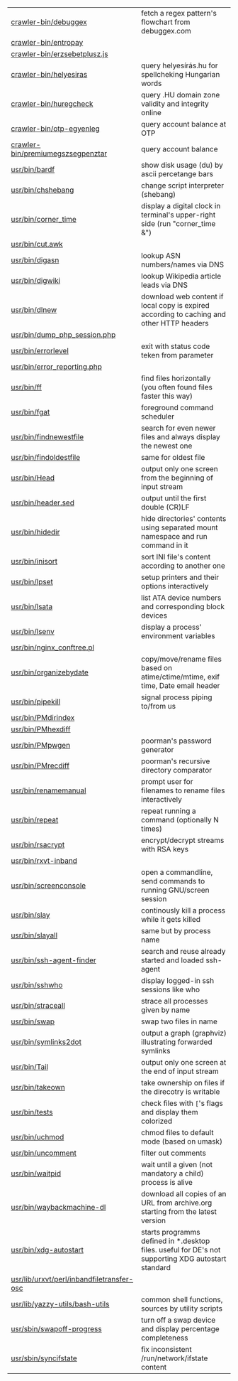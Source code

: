 |   |   |
|---|---|
| [crawler-bin/debuggex](crawler-bin/debuggex) | fetch a regex pattern's flowchart from debuggex.com
| [crawler-bin/entropay](crawler-bin/entropay) | 
| [crawler-bin/erzsebetplusz.js](crawler-bin/erzsebetplusz.js) | 
| [crawler-bin/helyesiras](crawler-bin/helyesiras) | query helyesírás.hu for spellcheking Hungarian words
| [crawler-bin/huregcheck](crawler-bin/huregcheck) | query .HU domain zone validity and integrity online
| [crawler-bin/otp-egyenleg](crawler-bin/otp-egyenleg) | query account balance at OTP
| [crawler-bin/premiumegszsegpenztar](crawler-bin/premiumegszsegpenztar) | query account balance
| [usr/bin/bardf](usr/bin/bardf) | show disk usage (du) by ascii percetange bars
| [usr/bin/chshebang](usr/bin/chshebang) | change script interpreter (shebang)
| [usr/bin/corner_time](usr/bin/corner_time) | display a digital clock in terminal's upper-right side (run "corner_time &")
| [usr/bin/cut.awk](usr/bin/cut.awk) | 
| [usr/bin/digasn](usr/bin/digasn) | lookup ASN numbers/names via DNS
| [usr/bin/digwiki](usr/bin/digwiki) | lookup Wikipedia article leads via DNS
| [usr/bin/dlnew](usr/bin/dlnew) | download web content if local copy is expired according to caching and other HTTP headers
| [usr/bin/dump_php_session.php](usr/bin/dump_php_session.php) | 
| [usr/bin/errorlevel](usr/bin/errorlevel) | exit with status code teken from parameter
| [usr/bin/error_reporting.php](usr/bin/error_reporting.php) | 
| [usr/bin/ff](usr/bin/ff) | find files horizontally (you often found files faster this way)
| [usr/bin/fgat](usr/bin/fgat) | foreground command scheduler
| [usr/bin/findnewestfile](usr/bin/findnewestfile) | search for even newer files and always display the newest one
| [usr/bin/findoldestfile](usr/bin/findoldestfile) | same for oldest file
| [usr/bin/Head](usr/bin/Head) | output only one screen from the beginning of input stream
| [usr/bin/header.sed](usr/bin/header.sed) | output until the first double (CR)LF
| [usr/bin/hidedir](usr/bin/hidedir) | hide directories' contents using separated mount namespace and run command in it
| [usr/bin/inisort](usr/bin/inisort) | sort INI file's content according to another one
| [usr/bin/lpset](usr/bin/lpset) | setup printers and their options interactively
| [usr/bin/lsata](usr/bin/lsata) | list ATA device numbers and corresponding block devices
| [usr/bin/lsenv](usr/bin/lsenv) | display a process' environment variables
| [usr/bin/nginx_conftree.pl](usr/bin/nginx_conftree.pl) | 
| [usr/bin/organizebydate](usr/bin/organizebydate) | copy/move/rename files based on atime/ctime/mtime, exif time, Date email header
| [usr/bin/pipekill](usr/bin/pipekill) | signal process piping to/from us
| [usr/bin/PMdirindex](usr/bin/PMdirindex) | 
| [usr/bin/PMhexdiff](usr/bin/PMhexdiff) | 
| [usr/bin/PMpwgen](usr/bin/PMpwgen) | poorman's password generator
| [usr/bin/PMrecdiff](usr/bin/PMrecdiff) | poorman's recursive directory comparator
| [usr/bin/renamemanual](usr/bin/renamemanual) | prompt user for filenames to rename files interactively
| [usr/bin/repeat](usr/bin/repeat) | repeat running a command (optionally N times)
| [usr/bin/rsacrypt](usr/bin/rsacrypt) | encrypt/decrypt streams with RSA keys
| [usr/bin/rxvt-inband](usr/bin/rxvt-inband) | 
| [usr/bin/screenconsole](usr/bin/screenconsole) | open a commandline, send commands to running GNU/screen session
| [usr/bin/slay](usr/bin/slay) | continously kill a process while it gets killed
| [usr/bin/slayall](usr/bin/slayall) | same but by process name
| [usr/bin/ssh-agent-finder](usr/bin/ssh-agent-finder) | search and reuse already started and loaded ssh-agent
| [usr/bin/sshwho](usr/bin/sshwho) | display logged-in ssh sessions like who
| [usr/bin/straceall](usr/bin/straceall) | strace all processes given by name
| [usr/bin/swap](usr/bin/swap) | swap two files in name
| [usr/bin/symlinks2dot](usr/bin/symlinks2dot) | output a graph (graphviz) illustrating forwarded symlinks
| [usr/bin/Tail](usr/bin/Tail) | output only one screen at the end of input stream
| [usr/bin/takeown](usr/bin/takeown) | take ownership on files if the direcotry is writable
| [usr/bin/tests](usr/bin/tests) | check files with ``[``'s flags and display them colorized
| [usr/bin/uchmod](usr/bin/uchmod) | chmod files to default mode (based on umask)
| [usr/bin/uncomment](usr/bin/uncomment) | filter out comments
| [usr/bin/waitpid](usr/bin/waitpid) | wait until a given (not mandatory a child) process is alive
| [usr/bin/waybackmachine-dl](usr/bin/waybackmachine-dl) | download all copies of an URL from archive.org starting from the latest version
| [usr/bin/xdg-autostart](usr/bin/xdg-autostart) | starts programms defined in *.desktop files. useful for DE's not supporting XDG autostart standard
| [usr/lib/urxvt/perl/inbandfiletransfer-osc](usr/lib/urxvt/perl/inbandfiletransfer-osc) | 
| [usr/lib/yazzy-utils/bash-utils](usr/lib/yazzy-utils/bash-utils) | common shell functions, sources by utility scripts
| [usr/sbin/swapoff-progress](usr/sbin/swapoff-progress) | turn off a swap device and display percentage completeness
| [usr/sbin/syncifstate](usr/sbin/syncifstate) | fix inconsistent /run/network/ifstate content
